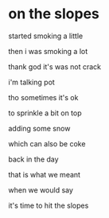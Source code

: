 # on the slopes

started smoking a little

then i was smoking a lot

thank god it's was not crack

i'm talking pot

tho sometimes it's ok

to sprinkle a bit on top

adding some snow

which can also be coke

back in the day

that is what we meant

when we would say

it's time to hit the slopes